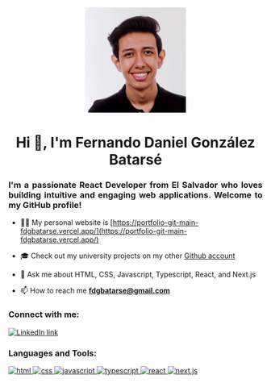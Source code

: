 <link rel="stylesheet" type="text/css" href="styles.css">

<div align="center">
    <img 
        src="./profile.png"
        alt="A headshot of myself, smiling and looking at the camera." fetchpriority="high" 
        width="200" 
        height="209" 
        class="rounded-image"
    >
</div>

<h1 align="center">Hi 👋, I'm Fernando Daniel González Batarsé</h1>

<h3 align="justify">I'm a passionate React Developer from El Salvador who loves building intuitive and engaging web applications. Welcome to my GitHub profile!</h3>

- 👨‍💻 My personal website is [https://portfolio-git-main-fdgbatarse.vercel.app/](https://portfolio-git-main-fdgbatarse.vercel.app/)
- 🎓 Check out my university projects on my other [Github account](https://github.com/Batarse1)

- 💬 Ask me about HTML, CSS, Javascript, Typescript, React, and Next.js

- 📫 How to reach me **fdgbatarse@gmail.com**

<h3 align="left">Connect with me:</h3>

<p align="left">
    <a href="https://linkedin.com/in/https://www.linkedin.com/in/fernando-daniel-gonzalez-batarse/" target="_blank">
        <img src="https://cdn.jsdelivr.net/gh/devicons/devicon/icons/linkedin/linkedin-original.svg" 
        alt="LinkedIn link" 
        height="40" 
        width="40"
        />
    </a>
</p>

<h3 align="left">Languages and Tools:</h3>


<p align="left"> 
    <a 
        href="https://www.w3schools.com/html/" 
        target="_blank" 
        rel="noreferrer"
    >
        <img src="https://cdn.jsdelivr.net/gh/devicons/devicon/icons/html5/html5-original.svg"
        alt="html"
        width="40"
        height="40"
        />
    </a>
    <a
        href="https://www.w3schools.com/css/"
        target="_blank"
        rel="noreferrer"
    >
        <img
        src="https://cdn.jsdelivr.net/gh/devicons/devicon/icons/css3/css3-original.svg"
        alt="css"
        width="40"
        height="40"
        />
    </a>
    <a
        href="https://www.w3schools.com/js/"
        target="_blank"
        rel="noreferrer"
    >
        <img
        src="https://cdn.jsdelivr.net/gh/devicons/devicon/icons/javascript/javascript-original.svg"
        alt="javascript"
        width="40"
        height="40"
        />
    </a>
    <a
        href="https://www.typescriptlang.org/"
        target="_blank"
        rel="noreferrer"
    >
        <img
        src="https://cdn.jsdelivr.net/gh/devicons/devicon/icons/typescript/typescript-original.svg"
        alt="typescript"
        width="40"
        height="40"
        />
    </a>
    <a
        href="https://react.dev/"
        target="_blank"
        rel="noreferrer"
    >
        <img
        src="https://cdn.jsdelivr.net/gh/devicons/devicon/icons/react/react-original.svg"
        alt="react"
        width="40"
        height="40"
        />
    </a>
    <a
        href="https://react.dev/"
        target="_blank"
        rel="noreferrer"
    >
        <img
        src="https://cdn.jsdelivr.net/gh/devicons/devicon/icons/nextjs/nextjs-original-wordmark.svg"
        alt="next.js"
        width="40"
        height="40"
        />
    </a>
</p>
